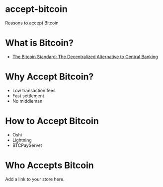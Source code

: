 # accept-bitcoin

Reasons to accept Bitcoin

# What is Bitcoin?

- [The Bitcoin Standard: The Decentralized Alternative to Central Banking](https://saifedean.com/thebitcoinstandard/)

# Why Accept Bitcoin?

- Low transaction fees
- Fast settlement
- No middleman

# How to Accept Bitcoin

- Oshi
- Lightning
- BTCPayServet

# Who Accepts Bitcoin

Add a link to your store here.
